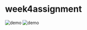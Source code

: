 # week4assignment

![demo](https://media.giphy.com/media/f5kiOLrZjsyTD55G2E/giphy.gif)
![demo](https://media.giphy.com/media/f5kiOLrZjsyTD55G2E/giphy.gif)
